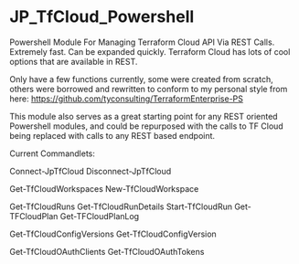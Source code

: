 # JP_TfCloud_Powershell
Powershell Module For Managing Terraform Cloud API Via REST Calls.   Extremely fast.   Can be expanded quickly.   Terraform Cloud has lots of cool options that are available in REST.

Only have a few functions currently, some were created from scratch, others were borrowed and rewritten to conform to my personal style from here: https://github.com/tyconsulting/TerraformEnterprise-PS

This module also serves as a great starting point for any REST oriented Powershell modules, and could be repurposed with the calls to TF Cloud being replaced with calls to any REST based endpoint.

Current Commandlets:

Connect-JpTfCloud
Disconnect-JpTfCloud

Get-TfCloudWorkspaces
New-TfCloudWorkspace

Get-TfCloudRuns
Get-TfCloudRunDetails
Start-TfCloudRun
Get-TFCloudPlan
Get-TFCloudPlanLog

Get-TfCloudConfigVersions
Get-TfCloudConfigVersion

Get-TfCloudOAuthClients
Get-TfCloudOAuthTokens